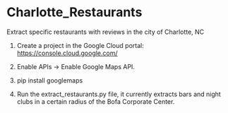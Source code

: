 # Charlotte_Restaurants
Extract specific restaurants with reviews in the city of Charlotte, NC

1. Create a project in the Google Cloud portal:
https://console.cloud.google.com/

2. Enable APIs -> Enable Google Maps API.

3. pip install googlemaps

4. Run the extract_restaurants.py file, it currently extracts bars and night clubs in a certain radius of the Bofa Corporate Center. 


